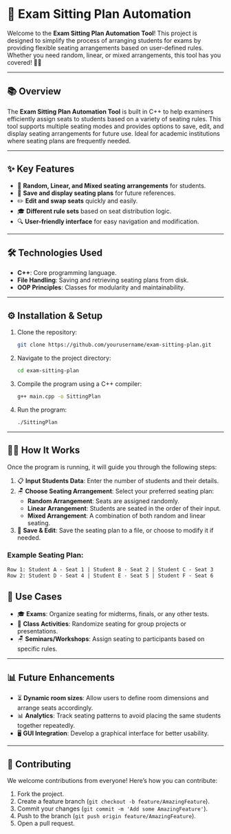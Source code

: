 # 📝 **Exam Sitting Plan Automation** 

Welcome to the **Exam Sitting Plan Automation Tool**! This project is designed to simplify the process of arranging students for exams by providing flexible seating arrangements based on user-defined rules. Whether you need random, linear, or mixed arrangements, this tool has you covered! ✌🏻

---

## 📚 **Overview**

The **Exam Sitting Plan Automation Tool** is built in C++ to help examiners efficiently assign seats to students based on a variety of seating rules. This tool supports multiple seating modes and provides options to save, edit, and display seating arrangements for future use. Ideal for academic institutions where seating plans are frequently needed.

---

## ✨ **Key Features**
- 🔄 **Random, Linear, and Mixed seating arrangements** for students.
- 💾 **Save and display seating plans** for future references.
- ✏️ **Edit and swap seats** quickly and easily.
- 🎓 **Different rule sets** based on seat distribution logic.
- 🔍 **User-friendly interface** for easy navigation and modification.

---

## 🛠 **Technologies Used**
- **C++**: Core programming language.
- **File Handling**: Saving and retrieving seating plans from disk.
- **OOP Principles**: Classes for modularity and maintainability.

---

## ⚙️ **Installation & Setup**

1. Clone the repository:
   ```bash
   git clone https://github.com/yourusername/exam-sitting-plan.git
   ```

2. Navigate to the project directory:
   ```bash
   cd exam-sitting-plan
   ```

3. Compile the program using a C++ compiler:
   ```bash
   g++ main.cpp -o SittingPlan
   ```

4. Run the program:
   ```bash
   ./SittingPlan
   ```

---

## 🧑‍💻 **How It Works**
Once the program is running, it will guide you through the following steps:
1. 📋 **Input Students Data**: Enter the number of students and their details.
2. 🪑 **Choose Seating Arrangement**: Select your preferred seating plan:
   - **Random Arrangement**: Seats are assigned randomly.
   - **Linear Arrangement**: Students are seated in the order of their input.
   - **Mixed Arrangement**: A combination of both random and linear seating.
3. 💾 **Save & Edit**: Save the seating plan to a file, or choose to modify it if needed.

### Example Seating Plan:
```plaintext
Row 1: Student A - Seat 1 | Student B - Seat 2 | Student C - Seat 3
Row 2: Student D - Seat 4 | Student E - Seat 5 | Student F - Seat 6
```

## 🎯 **Use Cases**
- 🎓 **Exams**: Organize seating for midterms, finals, or any other tests.
- 🏫 **Class Activities**: Randomize seating for group projects or presentations.
- 🪑 **Seminars/Workshops**: Assign seating to participants based on specific rules.

---

## 📊 **Future Enhancements**
- ⏳ **Dynamic room sizes**: Allow users to define room dimensions and arrange seats accordingly.
- 📊 **Analytics**: Track seating patterns to avoid placing the same students together repeatedly.
- 🖥️ **GUI Integration**: Develop a graphical interface for better usability.
  
---

## 🤝 **Contributing**
We welcome contributions from everyone! Here’s how you can contribute:

1. Fork the project.
2. Create a feature branch (`git checkout -b feature/AmazingFeature`).
3. Commit your changes (`git commit -m 'Add some AmazingFeature'`).
4. Push to the branch (`git push origin feature/AmazingFeature`).
5. Open a pull request.
